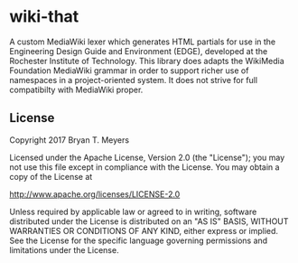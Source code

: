 # wiki-that
A custom MediaWiki lexer which generates HTML partials for 
use in the Engineering Design Guide and Environment (EDGE),
developed at the Rochester Institute of Technology. This 
library does adapts the WikiMedia Foundation MediaWiki grammar
in order to support richer use of namespaces in a 
project-oriented system. It does not strive for full compatibilty
with MediaWiki proper.

## License

Copyright 2017 Bryan T. Meyers

Licensed under the Apache License, Version 2.0 (the "License");
you may not use this file except in compliance with the License.
You may obtain a copy of the License at

http://www.apache.org/licenses/LICENSE-2.0

Unless required by applicable law or agreed to in writing, software
distributed under the License is distributed on an "AS IS" BASIS,
WITHOUT WARRANTIES OR CONDITIONS OF ANY KIND, either express or implied.
See the License for the specific language governing permissions and
limitations under the License.